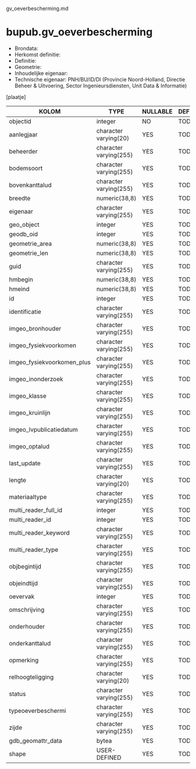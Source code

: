 gv_oeverbescherming.md

# bupub.gv_oeverbescherming


* Brondata: 
* Herkomst definitie: 
* Definitie: 
* Geometrie: 
* Inhoudelijke eigenaar: 
* Technische eigenaar: PNH/BU/ID/DI (Provincie Noord-Holland, Directie Beheer & Uitvoering, Sector Ingenieursdiensten, Unit Data & Informatie)

[plaatje]


|KOLOM                            |TYPE                       |NULLABLE|DEFINITIE|
|------                           |----                       |-----   |-----    |
|objectid                         |integer                    |NO      |TODO|
|aanlegjaar                       |character varying(20)      |YES     |TODO|
|beheerder                        |character varying(255)     |YES     |TODO|
|bodemsoort                       |character varying(255)     |YES     |TODO|
|bovenkanttalud                   |character varying(255)     |YES     |TODO|
|breedte                          |numeric(38,8)              |YES     |TODO|
|eigenaar                         |character varying(255)     |YES     |TODO|
|geo_object                       |integer                    |YES     |TODO|
|geodb_oid                        |integer                    |YES     |TODO|
|geometrie_area                   |numeric(38,8)              |YES     |TODO|
|geometrie_len                    |numeric(38,8)              |YES     |TODO|
|guid                             |character varying(255)     |YES     |TODO|
|hmbegin                          |numeric(38,8)              |YES     |TODO|
|hmeind                           |numeric(38,8)              |YES     |TODO|
|id                               |integer                    |YES     |TODO|
|identificatie                    |character varying(255)     |YES     |TODO|
|imgeo_bronhouder                 |character varying(255)     |YES     |TODO|
|imgeo_fysiekvoorkomen            |character varying(255)     |YES     |TODO|
|imgeo_fysiekvoorkomen_plus       |character varying(255)     |YES     |TODO|
|imgeo_inonderzoek                |character varying(255)     |YES     |TODO|
|imgeo_klasse                     |character varying(255)     |YES     |TODO|
|imgeo_kruinlijn                  |character varying(255)     |YES     |TODO|
|imgeo_lvpublicatiedatum          |character varying(255)     |YES     |TODO|
|imgeo_optalud                    |character varying(255)     |YES     |TODO|
|last_update                      |character varying(255)     |YES     |TODO|
|lengte                           |character varying(20)      |YES     |TODO|
|materiaaltype                    |character varying(255)     |YES     |TODO|
|multi_reader_full_id             |integer                    |YES     |TODO|
|multi_reader_id                  |integer                    |YES     |TODO|
|multi_reader_keyword             |character varying(255)     |YES     |TODO|
|multi_reader_type                |character varying(255)     |YES     |TODO|
|objbegintijd                     |character varying(255)     |YES     |TODO|
|objeindtijd                      |character varying(255)     |YES     |TODO|
|oevervak                         |integer                    |YES     |TODO|
|omschrijving                     |character varying(255)     |YES     |TODO|
|onderhouder                      |character varying(255)     |YES     |TODO|
|onderkanttalud                   |character varying(255)     |YES     |TODO|
|opmerking                        |character varying(255)     |YES     |TODO|
|relhoogteligging                 |character varying(20)      |YES     |TODO|
|status                           |character varying(255)     |YES     |TODO|
|typeoeverbeschermi               |character varying(255)     |YES     |TODO|
|zijde                            |character varying(255)     |YES     |TODO|
|gdb_geomattr_data                |bytea                      |YES     |TODO|
|shape                            |USER-DEFINED               |YES     |TODO|
